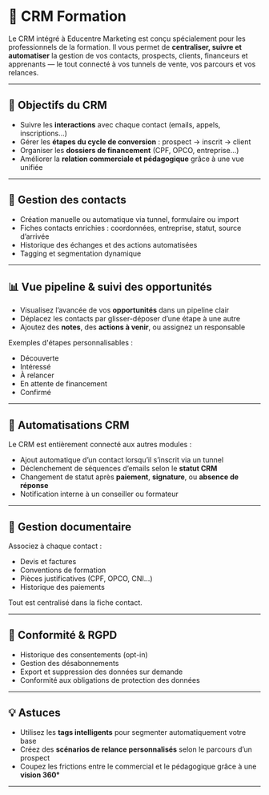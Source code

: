 # 🧠 CRM Formation

Le CRM intégré à Educentre Marketing est conçu spécialement pour les professionnels de la formation. Il vous permet de **centraliser, suivre et automatiser** la gestion de vos contacts, prospects, clients, financeurs et apprenants — le tout connecté à vos tunnels de vente, vos parcours et vos relances.

---

## 🎯 Objectifs du CRM

- Suivre les **interactions** avec chaque contact (emails, appels, inscriptions…)
- Gérer les **étapes du cycle de conversion** : prospect → inscrit → client
- Organiser les **dossiers de financement** (CPF, OPCO, entreprise…)
- Améliorer la **relation commerciale et pédagogique** grâce à une vue unifiée

---

## 👥 Gestion des contacts

- Création manuelle ou automatique via tunnel, formulaire ou import
- Fiches contacts enrichies : coordonnées, entreprise, statut, source d’arrivée
- Historique des échanges et des actions automatisées
- Tagging et segmentation dynamique

---

## 📊 Vue pipeline & suivi des opportunités

- Visualisez l’avancée de vos **opportunités** dans un pipeline clair
- Déplacez les contacts par glisser-déposer d’une étape à une autre
- Ajoutez des **notes**, des **actions à venir**, ou assignez un responsable

Exemples d'étapes personnalisables :
- Découverte
- Intéressé
- À relancer
- En attente de financement
- Confirmé

---

## 🔁 Automatisations CRM

Le CRM est entièrement connecté aux autres modules :

- Ajout automatique d’un contact lorsqu’il s’inscrit via un tunnel
- Déclenchement de séquences d’emails selon le **statut CRM**
- Changement de statut après **paiement**, **signature**, ou **absence de réponse**
- Notification interne à un conseiller ou formateur

---

## 📂 Gestion documentaire

Associez à chaque contact :

- Devis et factures
- Conventions de formation
- Pièces justificatives (CPF, OPCO, CNI…)
- Historique des paiements

Tout est centralisé dans la fiche contact.

---

## 🔐 Conformité & RGPD

- Historique des consentements (opt-in)
- Gestion des désabonnements
- Export et suppression des données sur demande
- Conformité aux obligations de protection des données

---

## 💡 Astuces

- Utilisez les **tags intelligents** pour segmenter automatiquement votre base
- Créez des **scénarios de relance personnalisés** selon le parcours d’un prospect
- Coupez les frictions entre le commercial et le pédagogique grâce à une **vision 360°**

---

